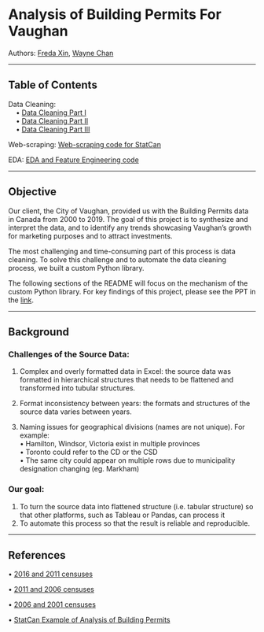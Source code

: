 # Analysis of Building Permits For Vaughan

Authors: [Freda Xin](www.linkedin.com/in/freda-xin/), [Wayne Chan](https://www.linkedin.com/in/waynechan-cma/)

---
## Table of Contents

Data Cleaning:  
&nbsp;&nbsp;&nbsp;&nbsp;• [Data Cleaning Part
I](https://github.com/FredaXin/project_vaughan/blob/main/data_cleaning.py)  
&nbsp;&nbsp;&nbsp;&nbsp;• [Data Cleaning Part
II](https://github.com/FredaXin/project_vaughan/blob/main/data_cleaning_1.py)  
&nbsp;&nbsp;&nbsp;&nbsp;• [Data Cleaning Part
III](https://github.com/FredaXin/project_vaughan/blob/main/data_cleaning_2.py) 

Web-scraping: [Web-scraping code for StatCan](https://github.com/FredaXin/project_vaughan/blob/main/scraper_statcan.py)

EDA: [EDA and Feature Engineering code](https://github.com/FredaXin/project_vaughan/blob/main/eda.ipynb)

  


---
## Objective
Our client, the City of Vaughan, provided us with the
Building Permits data in Canada from 2000 to 2019. The goal of this project is
to synthesize and interpret the data, and to identify any trends showcasing
Vaughan’s growth for marketing purposes and to attract investments.  

The most challenging and time-consuming part of this process is data cleaning. To solve this challenge and to
automate the data cleaning process, we built a custom Python library. 

The following sections of the README will focus on the mechanism of the custom
Python library. For key findings of this project, please see  the PPT in the
[link](https://docs.google.com/presentation/d/1zjLx8IJUHk1ILf2BKMBMqEbVAtviD5W3aG89NV7ENkI/edit?usp=sharing). 


---
## Background

### Challenges of the Source Data:  

1. Complex and overly formatted data in Excel: the source data was formatted in
hierarchical structures that needs to be flattened and transformed into tubular
structures.

2. Format inconsistency between years: the formats and structures of the source
data varies between years. 

3. Naming issues for geographical divisions (names are not unique). For example:  
• Hamilton, Windsor, Victoria exist in multiple provinces  
• Toronto could refer to the CD or the CSD  
• The same city could appear on multiple rows due to municipality designation changing (eg. Markham)  

### Our goal:
1. To turn the source data into flattened structure (i.e. tabular structure) so that other platforms, such as Tableau or Pandas, can process it
2. To automate this process so that the result is reliable and reproducible.

---
## References

• [2016 and 2011 censuses](https://www12.statcan.gc.ca/census-recensement/2016/dp-pd/hlt-fst/pd-pl/Table.cfm?Lang=Eng&T=307&SR=1&S=3&O=D&RPP=9999&PR=0)

• [2011 and 2006 censuses](https://www12.statcan.gc.ca/census-recensement/2011/dp-pd/hlt-fst/pd-pl/Table-Tableau.cfm?LANG=Eng&T=307&SR=1&S=11&O=A&RPP=9999&PR=0&CMA=0)

• [2006 and 2001 censuses](https://www12.statcan.gc.ca/census-recensement/2006/dp-pd/hlt/97-550/Index.cfm?TPL=P1C&Page=RETR&LANG=Eng&T=307&S=3&O=D&RPP=699)

• [StatCan Example of Analysis of Building Permits](https://www150.statcan.gc.ca/n1/daily-quotidien/201001/dq201001a-eng.htm)